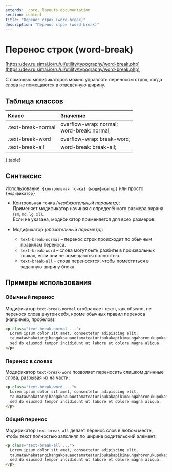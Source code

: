 ```yaml
---
extends: _core._layouts.documentation
section: content
title: "Перенос строк (word-break)"
description: "Перенос строк (word-break)"
---
```


# Перенос строк (word-break)

[https://dev.ru.simai.io/ru/ui/utility/typography/word-break.php](https://dev.ru.simai.io/ru/ui/utility/typography/word-break.php)

С помощью модификаторов можно управлять переносом строк, когда слова не помещаются в отведённую ширину.

## Таблица классов

| Класс              | Значение                                        |
|:-------------------|:------------------------------------------------|
| .text-break-normal | overflow-wrap: normal;<br/> word-break: normal; |
| .text-break-word   | overflow-wrap: break-word;                      |
| .text-break-all    | word-break: break-all;                          |
{.table}

## Синтаксис

Использование: `{контрольная точка}:{модификатор}` или просто `{модификатор}`

- Контрольная точка *(необязательный параметр)*:  
  Применяет модификатор начиная с определённого размера экрана (`sm`, `md`, `lg`, `xl`).  
  Если не указана, модификатор применяется для всех размеров.

- Модификатор *(обязательный параметр)*:

    - `text-break-normal` – перенос строк происходит по обычным правилам переноса.
    - `text-break-word` – слова могут быть разбиты в произвольных точках, если они не помещаются полностью.
    - `text-break-all` – слова переносятся, чтобы поместиться в заданную ширину блока.

## Примеры использования

### **Обычный перенос**  

Модификатор `text-break-normal` отображает текст, как обычно, не перенося слова внутри себя, кроме обычных правил
переноса (например, пробелов):

```html
<p class="text-break-normal ...">
  Lorem ipsum dolor sit amet, consectetur adipiscing elit, 
  taumatawhakatangihangakoauauotamateaturipukakapikimaungahoronukupokaiwhenuakitanatahu 
  sed do eiusmod tempor incididunt ut labore et dolore magna aliqua.
</p>
```

### **Перенос в словах**  

Модификатор `text-break-word` позволяет переносить слишком длинные слова, разрывая их на части:

```html
<p class="text-break-word ...">
  Lorem ipsum dolor sit amet, consectetur adipiscing elit, 
  taumatawhakatangihangakoauauotamateaturipukakapikimaungahoronukupokaiwhenuakitanatahu 
  sed do eiusmod tempor incididunt ut labore et dolore magna aliqua.
</p>
```

### **Общий перенос**  

Модификатор `text-break-all` делает перенос слов в любом месте, чтобы текст полностью заполнял по ширине родительский
элемент:

```html
<p class="text-break-all ...">
  Lorem ipsum dolor sit amet, consectetur adipiscing elit, 
  taumatawhakatangihangakoauauotamateaturipukakapikimaungahoronukupokaiwhenuakitanatahu 
  sed do eiusmod tempor incididunt ut labore et dolore magna aliqua.
</p>
```

